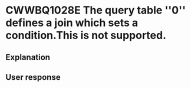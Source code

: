 # CWWBQ1028E The query table ''0'' defines a join which sets a condition.This is not supported.

## Explanation

## User response